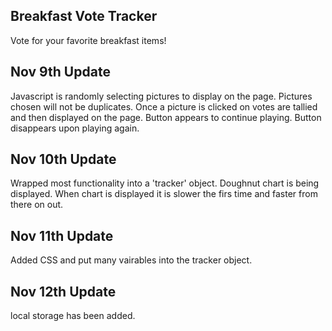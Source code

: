 Breakfast Vote Tracker
--------------
Vote for your favorite breakfast items!

Nov 9th Update
--------------
Javascript is randomly selecting pictures to display on the page.
Pictures chosen will not be duplicates.
Once a picture is clicked on votes are tallied and then displayed on the page.
Button appears to continue playing.  Button disappears upon playing again.

Nov 10th Update
---------------
Wrapped most functionality into a 'tracker' object.
Doughnut chart is being displayed.
When chart is displayed it is slower the firs time and faster from there on out.

Nov 11th Update
---------------
Added CSS and put many vairables into the tracker object.

Nov 12th Update
---------------
local storage has been added.
